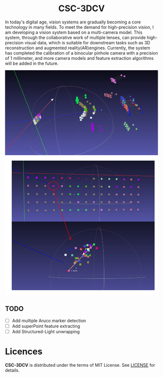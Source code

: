 ﻿<h1 align=center font-weight:100>CSC-3DCV</h1>

In today's digital age, vision systems are gradually becoming a core technology in many fields.
To meet the demand for high-precision vision, I am developing a vision system based on a multi-camera model.
This system, through the collaborative work of multiple lenses, can provide high-precision visual data, which is suitable for downstream tasks such as 3D reconstruction and augmented reality(AR)engines.
Currently, the system has completed the calibration of a binocular pinhole camera with a precision of 1 millimeter, and more camera models and feature extraction algorithms will be added in the future.

<div align="center">
  <img src="poster1.png" alt=""  width="1100" />
</div>

<div align="center">
  <img src="poster2.png" alt=""  width="1100" />
</div>

## TODO
- [ ] Add multiple Aruco marker detection
- [ ] Add superPoint feature extracting
- [ ] Add Structured-Light unwrapping

# Licences

**CSC-3DCV** is distributed under the terms of MIT License. See [LICENSE](LICENSE) for details.